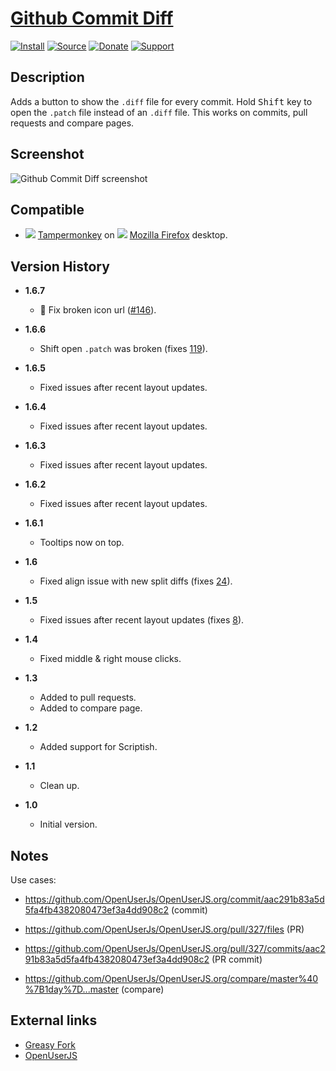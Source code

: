 # [Github Commit Diff](https://github.com/jerone/UserScripts/tree/master/Github_Commit_Diff)

[![Install](https://raw.github.com/jerone/UserScripts/master/_resources/Install-button.png)](https://github.com/jerone/UserScripts/raw/master/Github_Commit_Diff/Github_Commit_Diff.user.js)
[![Source](https://raw.github.com/jerone/UserScripts/master/_resources/Source-button.png)](https://github.com/jerone/UserScripts/blob/master/Github_Commit_Diff/Github_Commit_Diff.user.js)
[![Donate](https://raw.github.com/jerone/UserScripts/master/_resources/Donate-button.png)](https://www.paypal.com/cgi-bin/webscr?cmd=_s-xclick&hosted_button_id=VCYMHWQ7ZMBKW)
[![Support](https://raw.github.com/jerone/UserScripts/master/_resources/Support-button.png)](https://github.com/jerone/UserScripts/issues)

## Description

Adds a button to show the `.diff` file for every commit.
Hold <kbd>Shift</kbd> key to open the `.patch` file instead of an `.diff` file.
This works on commits, pull requests and compare pages.

## Screenshot

![Github Commit Diff screenshot](https://github.com/jerone/UserScripts/raw/master/Github_Commit_Diff/screenshot.jpg)

## Compatible

-   ![](https://raw.github.com/jerone/UserScripts/master/_resources/Tampermonkey.png) [Tampermonkey](https://addons.mozilla.org/firefox/addon/tampermonkey/) on ![](https://raw.github.com/jerone/UserScripts/master/_resources/Firefox.png) [Mozilla Firefox](http://www.mozilla.org/en-US/firefox/fx/#desktop) desktop.

## Version History

-   **1.6.7**

    -   🐛 Fix broken icon url ([#146](https://github.com/jerone/UserScripts/pull/146)).

-   **1.6.6**

    -   Shift open `.patch` was broken (fixes [119](https://github.com/jerone/UserScripts/issues/119)).

-   **1.6.5**

    -   Fixed issues after recent layout updates.

-   **1.6.4**

    -   Fixed issues after recent layout updates.

-   **1.6.3**

    -   Fixed issues after recent layout updates.

-   **1.6.2**

    -   Fixed issues after recent layout updates.

-   **1.6.1**

    -   Tooltips now on top.

-   **1.6**

    -   Fixed align issue with new split diffs (fixes [24](https://github.com/jerone/UserScripts/issues/24)).

-   **1.5**

    -   Fixed issues after recent layout updates (fixes [8](https://github.com/jerone/UserScripts/issues/8)).

-   **1.4**

    -   Fixed middle & right mouse clicks.

-   **1.3**

    -   Added to pull requests.
    -   Added to compare page.

-   **1.2**

    -   Added support for Scriptish.

-   **1.1**

    -   Clean up.

-   **1.0**

    -   Initial version.

## Notes

Use cases:

-   <https://github.com/OpenUserJs/OpenUserJS.org/commit/aac291b83a5d5fa4fb4382080473ef3a4dd908c2> (commit)

-   <https://github.com/OpenUserJs/OpenUserJS.org/pull/327/files> (PR)

-   <https://github.com/OpenUserJs/OpenUserJS.org/pull/327/commits/aac291b83a5d5fa4fb4382080473ef3a4dd908c2>
    (PR commit)

-   <https://github.com/OpenUserJs/OpenUserJS.org/compare/master%40%7B1day%7D...master> (compare)

## External links

-   [Greasy Fork](https://greasyfork.org/scripts/77)
-   [OpenUserJS](https://openuserjs.org/scripts/jerone/Github_Commit_Diff)
